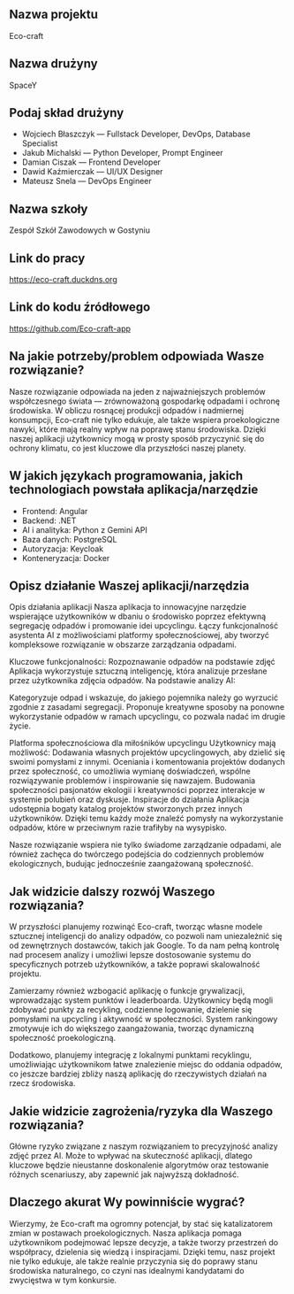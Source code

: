 ## Nazwa projektu
Eco-craft

## Nazwa drużyny
SpaceY

## Podaj skład drużyny
- Wojciech Błaszczyk — Fullstack Developer, DevOps, Database Specialist
- Jakub Michalski — Python Developer, Prompt Engineer
- Damian Ciszak — Frontend Developer
- Dawid Kaźmierczak — UI/UX Designer
- Mateusz Snela — DevOps Engineer

## Nazwa szkoły 
Zespół Szkół Zawodowych w Gostyniu

## Link do pracy
https://eco-craft.duckdns.org

## Link do kodu źródłowego
https://github.com/Eco-craft-app

## Na jakie potrzeby/problem odpowiada Wasze rozwiązanie?
Nasze rozwiązanie odpowiada na jeden z najważniejszych problemów współczesnego świata — zrównoważoną gospodarkę odpadami i ochronę środowiska. 
W obliczu rosnącej produkcji odpadów i nadmiernej konsumpcji, 
Eco-craft nie tylko edukuje, ale także wspiera proekologiczne nawyki, które mają realny wpływ na poprawę stanu środowiska. Dzięki naszej aplikacji użytkownicy mogą w prosty sposób przyczynić się do ochrony klimatu, co jest kluczowe dla przyszłości naszej planety.

## W jakich językach programowania, jakich technologiach powstała aplikacja/narzędzie
- Frontend: Angular
- Backend: .NET
- AI i analityka: Python z Gemini API
- Baza danych: PostgreSQL
- Autoryzacja: Keycloak
- Konteneryzacja: Docker

## Opisz działanie Waszej aplikacji/narzędzia
Opis działania aplikacji
Nasza aplikacja to innowacyjne narzędzie wspierające użytkowników w dbaniu o środowisko poprzez efektywną segregację odpadów i promowanie idei upcyclingu. Łączy funkcjonalność asystenta AI z możliwościami platformy społecznościowej, aby tworzyć kompleksowe rozwiązanie w obszarze zarządzania odpadami.

Kluczowe funkcjonalności:
Rozpoznawanie odpadów na podstawie zdjęć
Aplikacja wykorzystuje sztuczną inteligencję, która analizuje przesłane przez użytkownika zdjęcia odpadów. Na podstawie analizy AI:

Kategoryzuje odpad i wskazuje, do jakiego pojemnika należy go wyrzucić zgodnie z zasadami segregacji.
Proponuje kreatywne sposoby na ponowne wykorzystanie odpadów w ramach upcyclingu, co pozwala nadać im drugie życie.

Platforma społecznościowa dla miłośników upcyclingu
Użytkownicy mają możliwość:
Dodawania własnych projektów upcyclingowych, aby dzielić się swoimi pomysłami z innymi.
Oceniania i komentowania projektów dodanych przez społeczność, co umożliwia wymianę doświadczeń, wspólne rozwiązywanie problemów i inspirowanie się nawzajem.
Budowania społeczności pasjonatów ekologii i kreatywności poprzez interakcje w systemie polubień oraz dyskusje.
Inspiracje do działania
Aplikacja udostępnia bogaty katalog projektów stworzonych przez innych użytkowników. Dzięki temu każdy może znaleźć pomysły na wykorzystanie odpadów, które w przeciwnym razie trafiłyby na wysypisko.

Nasze rozwiązanie wspiera nie tylko świadome zarządzanie odpadami, ale również zachęca do twórczego podejścia do codziennych problemów ekologicznych, budując jednocześnie zaangażowaną społeczność.



## Jak widzicie dalszy rozwój Waszego rozwiązania?
W przyszłości planujemy rozwinąć Eco-craft, tworząc własne modele sztucznej inteligencji do analizy odpadów, co pozwoli nam uniezależnić się od zewnętrznych dostawców, takich jak Google.
To da nam pełną kontrolę nad procesem analizy i umożliwi lepsze dostosowanie systemu do specyficznych potrzeb użytkowników, a także poprawi skalowalność projektu.

Zamierzamy również wzbogacić aplikację o funkcje grywalizacji, wprowadzając system punktów i leaderboarda. 
Użytkownicy będą mogli zdobywać punkty za recykling, codzienne logowanie, dzielenie się pomysłami na upcycling i aktywność w społeczności. System rankingowy zmotywuje ich do większego zaangażowania, tworząc dynamiczną społeczność proekologiczną.

Dodatkowo, planujemy integrację z lokalnymi punktami recyklingu, umożliwiając użytkownikom łatwe znalezienie miejsc do oddania odpadów, co jeszcze bardziej zbliży naszą aplikację do rzeczywistych działań na rzecz środowiska.

## Jakie widzicie zagrożenia/ryzyka dla Waszego rozwiązania?
Główne ryzyko związane z naszym rozwiązaniem to precyzyjność analizy zdjęć przez AI.
Może to wpływać na skuteczność aplikacji, dlatego kluczowe będzie nieustanne doskonalenie algorytmów oraz testowanie różnych scenariuszy, aby zapewnić jak najwyższą dokładność.

## Dlaczego akurat Wy powinniście wygrać?
Wierzymy, że Eco-craft ma ogromny potencjał, by stać się katalizatorem zmian w postawach proekologicznych. 
Nasza aplikacja pomaga użytkownikom podejmować lepsze decyzje, a także tworzy przestrzeń do współpracy, dzielenia się wiedzą i inspiracjami. 
Dzięki temu, nasz projekt nie tylko edukuje, ale także realnie przyczynia się do poprawy stanu środowiska naturalnego, co czyni nas idealnymi kandydatami do zwycięstwa w tym konkursie.
